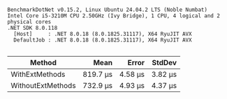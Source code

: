 ```

BenchmarkDotNet v0.15.2, Linux Ubuntu 24.04.2 LTS (Noble Numbat)
Intel Core i5-3210M CPU 2.50GHz (Ivy Bridge), 1 CPU, 4 logical and 2 physical cores
.NET SDK 8.0.118
  [Host]     : .NET 8.0.18 (8.0.1825.31117), X64 RyuJIT AVX
  DefaultJob : .NET 8.0.18 (8.0.1825.31117), X64 RyuJIT AVX


```
| Method            | Mean     | Error   | StdDev  |
|------------------ |---------:|--------:|--------:|
| WithExtMethods    | 819.7 μs | 4.58 μs | 3.82 μs |
| WithoutExtMethods | 732.9 μs | 4.93 μs | 4.37 μs |
